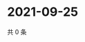 # 2021-09-25

共 0 条

<!-- BEGIN WEIBO -->
<!-- 最后更新时间 Sat Sep 25 2021 12:10:16 GMT+0800 (China Standard Time) -->

<!-- END WEIBO -->
